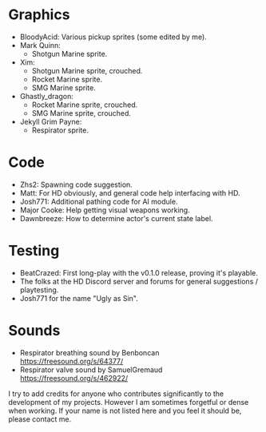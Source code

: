 # Graphics
* BloodyAcid: Various pickup sprites (some edited by me).
* Mark Quinn:
  * Shotgun Marine sprite.
* Xim:
  * Shotgun Marine sprite, crouched.
  * Rocket Marine sprite.
  * SMG Marine sprite.
* Ghastly_dragon:
  * Rocket Marine sprite, crouched.
  * SMG Marine sprite, crouched.
* Jekyll Grim Payne:
  * Respirator sprite.

# Code
* Zhs2: Spawning code suggestion.
* Matt: For HD obviously, and general code help interfacing with HD.
* Josh771: Additional pathing code for AI module.
* Major Cooke: Help getting visual weapons working.
* Dawnbreeze: How to determine actor's current state label.

# Testing
* BeatCrazed: First long-play with the v0.1.0 release, proving it's playable.
* The folks at the HD Discord server and forums for general suggestions / playtesting.
* Josh771 for the name "Ugly as Sin".

# Sounds
* Respirator breathing sound by Benboncan https://freesound.org/s/64377/
* Respirator valve sound by SamuelGremaud https://freesound.org/s/462922/

I try to add credits for anyone who contributes significantly to the development of my projects. However I am sometimes forgetful or dense when working. If your name is not listed here and you feel it should be, please contact me.
